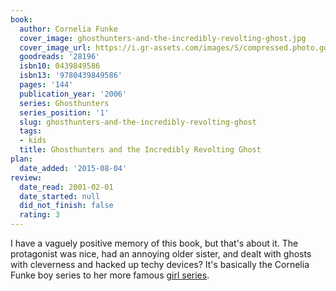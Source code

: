 ```yaml
---
book:
  author: Cornelia Funke
  cover_image: ghosthunters-and-the-incredibly-revolting-ghost.jpg
  cover_image_url: https://i.gr-assets.com/images/S/compressed.photo.goodreads.com/books/1388798852l/28196.jpg
  goodreads: '28196'
  isbn10: 0439849586
  isbn13: '9780439849586'
  pages: '144'
  publication_year: '2006'
  series: Ghosthunters
  series_position: '1'
  slug: ghosthunters-and-the-incredibly-revolting-ghost
  tags:
  - kids
  title: Ghosthunters and the Incredibly Revolting Ghost
plan:
  date_added: '2015-08-04'
review:
  date_read: 2001-02-01
  date_started: null
  did_not_finish: false
  rating: 3
---
```


I have a vaguely positive memory of this book, but that's about it. The protagonist was nice, had an annoying older
sister, and dealt with ghosts with cleverness and hacked up techy devices? It's basically the Cornelia Funke boy series
to her more famous [girl series](https://books.rixx.de/reviews/2004/die-wilden-huhner).
